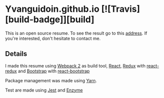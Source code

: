 # Y v a n g u i d o i n . g i t h u b . i o  [![Travis][build-badge]][build]

This is an open source resume.
To see the result go to this [address](https://yvanguidoin.github.io/).
If you're interested, don't hesitate to contact me.

## Details

I made this resume using [Webpack 2](https://webpack.js.org/) as build tool, [React](https://facebook.github.io/react/), [Redux](http://redux.js.org/) with [react-redux](https://github.com/reactjs/react-redux) and [Bootstrap](http://getbootstrap.com/) with [react-bootstrap](https://react-bootstrap.github.io/)

Package management was made using [Yarn](https://yarnpkg.com/).

Test are made using [Jest](https://facebook.github.io/jest/) and [Enzyme](http://airbnb.io/enzyme/)
